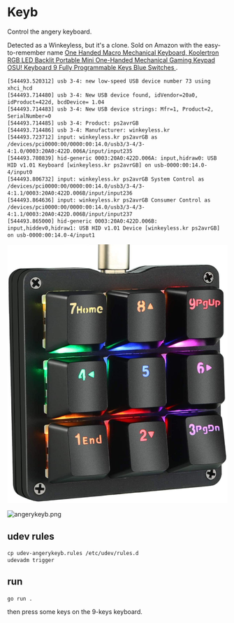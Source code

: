 # Keyb

Control the angery keyboard.

Detected as a Winkeyless, but it's a clone. Sold on Amazon with the easy-to-remember name [One Handed Macro Mechanical Keyboard, Koolertron RGB LED Backlit Portable Mini One-Handed Mechanical Gaming Keypad OSU! Keyboard 9 Fully Programmable Keys Blue Switches ](https://www.amazon.co.uk/gp/product/B07WLC1WPH/).
```
[544493.520312] usb 3-4: new low-speed USB device number 73 using xhci_hcd
[544493.714480] usb 3-4: New USB device found, idVendor=20a0, idProduct=422d, bcdDevice= 1.04
[544493.714483] usb 3-4: New USB device strings: Mfr=1, Product=2, SerialNumber=0
[544493.714485] usb 3-4: Product: ps2avrGB
[544493.714486] usb 3-4: Manufacturer: winkeyless.kr
[544493.723712] input: winkeyless.kr ps2avrGB as /devices/pci0000:00/0000:00:14.0/usb3/3-4/3-4:1.0/0003:20A0:422D.006A/input/input235
[544493.780839] hid-generic 0003:20A0:422D.006A: input,hidraw0: USB HID v1.01 Keyboard [winkeyless.kr ps2avrGB] on usb-0000:00:14.0-4/input0
[544493.806732] input: winkeyless.kr ps2avrGB System Control as /devices/pci0000:00/0000:00:14.0/usb3/3-4/3-4:1.1/0003:20A0:422D.006B/input/input236
[544493.864636] input: winkeyless.kr ps2avrGB Consumer Control as /devices/pci0000:00/0000:00:14.0/usb3/3-4/3-4:1.1/0003:20A0:422D.006B/input/input237
[544493.865000] hid-generic 0003:20A0:422D.006B: input,hiddev0,hidraw1: USB HID v1.01 Device [winkeyless.kr ps2avrGB] on usb-0000:00:14.0-4/input1
```

![koolertron_9keyb.jpg](img/koolertron_9keyb.jpg)


![angerykeyb.png](img/angerykeyb.png)

## udev rules

```
cp udev-angerykeyb.rules /etc/udev/rules.d
udevadm trigger
```

## run

```
go run .
```
then press some keys on the 9-keys keyboard.
